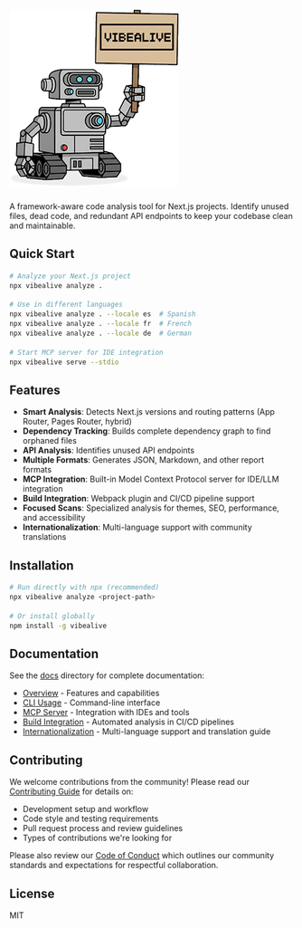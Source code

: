 # ![johnny vibealive](media/johnny-vibealive-sm.png)

A framework-aware code analysis tool for Next.js projects. Identify unused files, dead code, and redundant API endpoints to keep your codebase clean and maintainable.

## Quick Start

```bash
# Analyze your Next.js project
npx vibealive analyze .

# Use in different languages
npx vibealive analyze . --locale es  # Spanish
npx vibealive analyze . --locale fr  # French
npx vibealive analyze . --locale de  # German

# Start MCP server for IDE integration
npx vibealive serve --stdio
```

## Features

- **Smart Analysis**: Detects Next.js versions and routing patterns (App Router, Pages Router, hybrid)
- **Dependency Tracking**: Builds complete dependency graph to find orphaned files
- **API Analysis**: Identifies unused API endpoints
- **Multiple Formats**: Generates JSON, Markdown, and other report formats
- **MCP Integration**: Built-in Model Context Protocol server for IDE/LLM integration
- **Build Integration**: Webpack plugin and CI/CD pipeline support
- **Focused Scans**: Specialized analysis for themes, SEO, performance, and accessibility
- **Internationalization**: Multi-language support with community translations

## Installation

```bash
# Run directly with npx (recommended)
npx vibealive analyze <project-path>

# Or install globally
npm install -g vibealive
```

## Documentation

See the [docs](./docs/) directory for complete documentation:

- [Overview](./docs/overview.md) - Features and capabilities
- [CLI Usage](./docs/cli.md) - Command-line interface
- [MCP Server](./docs/mcp.md) - Integration with IDEs and tools
- [Build Integration](./docs/build-integration.md) - Automated analysis in CI/CD pipelines
- [Internationalization](./docs/i18n.md) - Multi-language support and translation guide

## Contributing

We welcome contributions from the community! Please read our [Contributing Guide](./CONTRIBUTING.md) for details on:

- Development setup and workflow
- Code style and testing requirements
- Pull request process and review guidelines
- Types of contributions we're looking for

Please also review our [Code of Conduct](./CODE_OF_CONDUCT.md) which outlines our community standards and expectations for respectful collaboration.

## License

MIT
